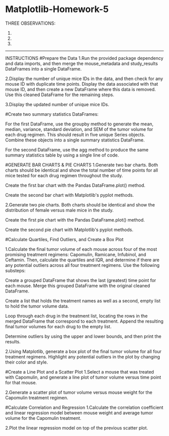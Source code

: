 # Matplotlib-Homework-5
THREE OBSERVATIONS:


1.

2.

3.


---------------------------------------------------------------------------------------------------------------------------------------------------------------------
INSTRUCTIONS
#Prepare the Data
1.Run the provided package dependency and data imports, and then merge the mouse_metadata and study_results DataFrames into a single DataFrame.

2.Display the number of unique mice IDs in the data, and then check for any mouse ID with duplicate time points. Display the data associated with that mouse ID, and then create a new DataFrame where this data is removed. Use this cleaned DataFrame for the remaining steps.

3.Display the updated number of unique mice IDs.

#Create two summary statistics DataFrames:

For the first DataFrame, use the groupby method to generate the mean, median, variance, standard deviation, and SEM of the tumor volume for each drug regimen. This should result in five unique Series objects. Combine these objects into a single summary statistics DataFrame.

For the second DataFrame, use the agg method to produce the same summary statistics table by using a single line of code.

#GENERATE BAR CHARTS & PIE CHARTS
1.Generate two bar charts. Both charts should be identical and show the total number of time points for all mice tested for each drug regimen throughout the study.

Create the first bar chart with the Pandas DataFrame.plot() method.

Create the second bar chart with Matplotlib's pyplot methods.

2.Generate two pie charts. Both charts should be identical and show the distribution of female versus male mice in the study.

Create the first pie chart with the Pandas DataFrame.plot() method.

Create the second pie chart with Matplotlib's pyplot methods.

#Calculate Quartiles, Find Outliers, and Create a Box Plot

1.Calculate the final tumor volume of each mouse across four of the most promising treatment regimens: Capomulin, Ramicane, Infubinol, and Ceftamin. Then, calculate the quartiles and IQR, and determine if there are any potential outliers across all four treatment regimens. Use the following substeps:

  Create a grouped DataFrame that shows the last (greatest) time point for each mouse. Merge this grouped DataFrame with the original cleaned DataFrame.

  Create a list that holds the treatment names as well as a second, empty list to hold the tumor volume data.

  Loop through each drug in the treatment list, locating the rows in the merged DataFrame that correspond to each treatment.
  Append the resulting final tumor volumes for each drug to the empty list.

  Determine outliers by using the upper and lower bounds, and then print the results.

2.Using Matplotlib, generate a box plot of the final tumor volume for all four treatment regimens. Highlight any potential outliers in the plot by changing their color and style.

#Create a Line Plot and a Scatter Plot
1.Select a mouse that was treated with Capomulin, and generate a line plot of tumor volume versus time point for that mouse.

2.Generate a scatter plot of tumor volume versus mouse weight for the Capomulin treatment regimen.

#Calculate Correlation and Regression
1.Calculate the correlation coefficient and linear regression model between mouse weight and average tumor volume for the Capomulin treatment.

2.Plot the linear regression model on top of the previous scatter plot.
